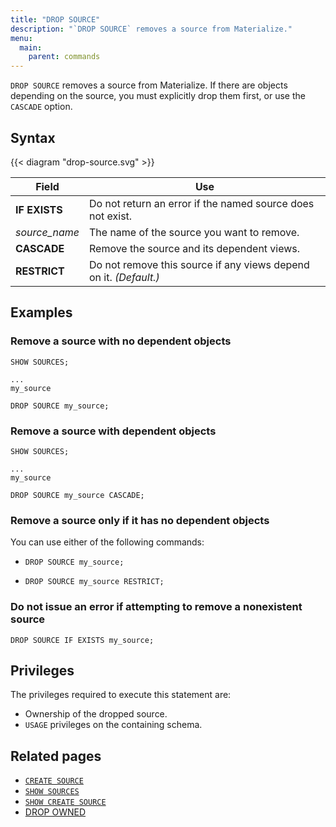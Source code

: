 ```yaml
---
title: "DROP SOURCE"
description: "`DROP SOURCE` removes a source from Materialize."
menu:
  main:
    parent: commands
---
```


`DROP SOURCE` removes a source from Materialize. If there are objects depending
on the source, you must explicitly drop them first, or use the `CASCADE`
option.

## Syntax

{{< diagram "drop-source.svg" >}}

Field | Use
------|-----
**IF EXISTS** | Do not return an error if the named source does not exist.
_source&lowbar;name_ | The name of the source you want to remove.
**CASCADE** | Remove the source and its dependent views.
**RESTRICT** | Do not remove this source if any views depend on it. _(Default.)_

## Examples

### Remove a source with no dependent objects

```mzsql
SHOW SOURCES;
```
```nofmt
...
my_source
```
```mzsql
DROP SOURCE my_source;
```

### Remove a source with dependent objects

```mzsql
SHOW SOURCES;
```
```nofmt
...
my_source
```
```mzsql
DROP SOURCE my_source CASCADE;
```

### Remove a source only if it has no dependent objects

You can use either of the following commands:

- ```mzsql
  DROP SOURCE my_source;
  ```
- ```mzsql
  DROP SOURCE my_source RESTRICT;
  ```

### Do not issue an error if attempting to remove a nonexistent source

```mzsql
DROP SOURCE IF EXISTS my_source;
```

## Privileges

The privileges required to execute this statement are:

- Ownership of the dropped source.
- `USAGE` privileges on the containing schema.

## Related pages

- [`CREATE SOURCE`](../create-source)
- [`SHOW SOURCES`](../show-sources)
- [`SHOW CREATE SOURCE`](../show-create-source)
- [DROP OWNED](../drop-owned)
